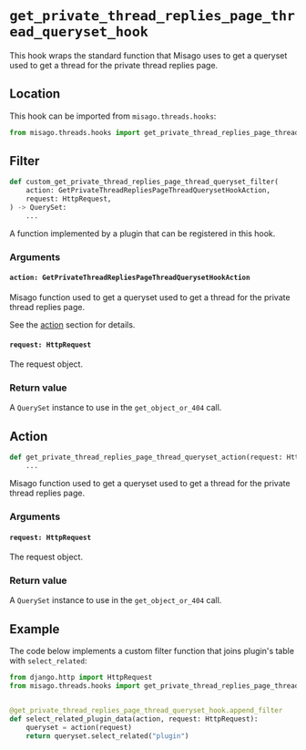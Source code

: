 # `get_private_thread_replies_page_thread_queryset_hook`

This hook wraps the standard function that Misago uses to get a queryset used to get a thread for the private thread replies page.


## Location

This hook can be imported from `misago.threads.hooks`:

```python
from misago.threads.hooks import get_private_thread_replies_page_thread_queryset_hook
```


## Filter

```python
def custom_get_private_thread_replies_page_thread_queryset_filter(
    action: GetPrivateThreadRepliesPageThreadQuerysetHookAction,
    request: HttpRequest,
) -> QuerySet:
    ...
```

A function implemented by a plugin that can be registered in this hook.


### Arguments

#### `action: GetPrivateThreadRepliesPageThreadQuerysetHookAction`

Misago function used to get a queryset used to get a thread for the private thread replies page.

See the [action](#action) section for details.


#### `request: HttpRequest`

The request object.


### Return value

A `QuerySet` instance to use in the `get_object_or_404` call.


## Action

```python
def get_private_thread_replies_page_thread_queryset_action(request: HttpRequest) -> QuerySet:
    ...
```

Misago function used to get a queryset used to get a thread for the private thread replies page.


### Arguments

#### `request: HttpRequest`

The request object.


### Return value

A `QuerySet` instance to use in the `get_object_or_404` call.


## Example

The code below implements a custom filter function that joins plugin's table with `select_related`:

```python
from django.http import HttpRequest
from misago.threads.hooks import get_private_thread_replies_page_thread_queryset_hook


@get_private_thread_replies_page_thread_queryset_hook.append_filter
def select_related_plugin_data(action, request: HttpRequest):
    queryset = action(request)
    return queryset.select_related("plugin")
```